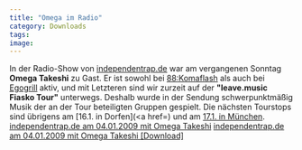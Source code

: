 ```yaml
---
title: "Omega im Radio"
category: Downloads
tags: 
image: 
---
```


In der Radio-Show von [independentrap.de](http://myspace.com/independentrapde) war am vergangenen Sonntag **Omega Takeshi** zu Gast. Er ist sowohl bei [88:Komaflash](http://www.88komaflash.de) als auch bei [Egogrill](http://www.myspace.com/egogrill) aktiv, und mit Letzteren sind wir zurzeit auf der **"leave.music Fiasko Tour"** unterwegs. Deshalb wurde in der Sendung schwerpunktmäßig Musik der an der Tour beteiligten Gruppen gespielt. Die nächsten Tourstops sind übrigens am [16.1. in Dorfen](<a href=) und am [17.1. in München](http://www.munichx.de/planen/muenchen/Glockenbachwerkstatt/this_city_has_no_seasons_26/4512.php).  
[independentrap.de am 04.01.2009 mit Omega Takeshi](http://blogs.myspace.com/index.cfm?fuseaction=blog.view&friendID=156398165&blogID=461455417)
[independentrap.de am 04.01.2009 mit Omega Takeshi [Download]](http://www.zshare.net/download/536934925adae501/)